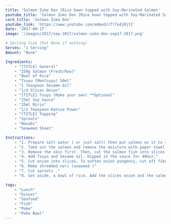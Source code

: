 ```yaml
---
title: 'Salmon Zuke Don [Rice bown topped with Soy-Marinated Salmon'
youtube_title: 'Salmon Zuke Don [Rice bown topped with Soy-Marinated Salmon'
card_title: 'Salmon Zuke Don'
youtube_link: 'https://www.youtube.com/embed/cTlfodjRjtI'
date: '2017-09-17'
image: '/images/2017/sep-2017/salmon-zuke-don-sep17-2017.png'

# Serving Size (Put None if nothing)
Serves: "1 Serving"
Amount: "None"

Ingredients:
    - "[TITLE] General"
    - "250g Salmon (Fresh/Raw)"
    - "Bowl of Rice"
    - "Tsuyu (Mentsuyu) 50ml"
    - "1 Teaspoon Sesame Oil"
    - "1/4 Slices Onion"
    - "[TITLE] Tsuyu (Make your own) **Optional"
    - "25ml Soy Sauce"
    - "25ml Mirin"
    - "1/2 Teaspoon Katsuo Power"
    - "[TITLE] Topping"
    - "Sprouts"
    - "Wasabi"
    - "Seaweed Sheet"

Instructions:
    - "1. Prepare salt water ( or just salt) then put salmon on it to remove smell of fish.( about few min ). This is depend on how fresh your fish. If you have super fresh fish, It might not need to use salt water."
    - "2. Take out the salmon and remove the moisture with paper towel."
    - "3. Remove the skin first. Then, cut the salmon fish into slices. ( Pull the knife toward you ).."
    - "4. Add Tsuyu and Sesame oil. Dipped in the sauce for 40min."
    - "5. Cut onion into slices. To soften onion pungency, cut off fiber and expose to air.)"
    - "6. Make shredded nori (seaweed )"
    - "7. Cut sprouts ."
    - "8. Set aside, a bowl of rice. Add the slices onion and the salmon on it. It's also good to add dipping sauce that you used. After that, topping with Nori and Seaweed , Wasabi."

tags:
    - "Lunch"
    - "Dinner"
    - "Seafood"
    - "Fish"
    - "Poke"
    - "Poke Bowl"
---
```

